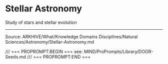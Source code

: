 # Stellar Astronomy

Study of stars and stellar evolution

---
Source: ARKHIVE/What/Knowledge Domains Disciplines/Natural Sciences/Astronomy/Stellar-Astronomy.md

/// === PROPROMPT:BEGIN ===
see: MIND/ProPrompts/Library/DOOR-Seeds.md
/// === PROPROMPT:END ===
